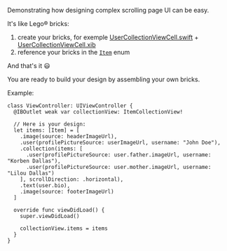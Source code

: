 Demonstrating how designing complex scrolling page UI can be easy. 

It's like Lego® bricks:
1. create your bricks, for exemple [UserCollectionViewCell.swift](https://github.com/frouo/dynamic-uicollectionview/blob/master/CollectionViewBasedApp/Items/UserCollectionViewCell.swift) + [UserCollectionViewCell.xib](https://github.com/frouo/dynamic-uicollectionview/blob/master/CollectionViewBasedApp/Items/UserCollectionViewCell.xib)
2. reference your bricks in the [`Item`](https://github.com/francoisrouault/dynamic-uicollectionview/blob/master/CollectionViewBasedApp/Item.swift) enum 

And that's it 😃

You are ready to build your design by assembling your own bricks.

Example:

```
class ViewController: UIViewController {
  @IBOutlet weak var collectionView: ItemCollectionView!

  // Here is your design:
  let items: [Item] = [
    .image(source: headerImageUrl),
    .user(profilePictureSource: userImageUrl, username: "John Doe"),
    .collection(items: [
      .user(profilePictureSource: user.father.imageUrl, username: "Korben Dallas"),
      .user(profilePictureSource: user.mother.imageUrl, username: "Lilou Dallas")
    ], scrollDirection: .horizontal),
    .text(user.bio),
    .image(source: footerImageUrl)
  ]

  override func viewDidLoad() {
    super.viewDidLoad()
    
    collectionView.items = items
  }
}
```
